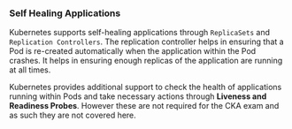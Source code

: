 ### Self Healing Applications

Kubernetes supports self-healing applications through `ReplicaSets` and `Replication Controllers`. The replication controller helps in ensuring that a Pod is re-created automatically when the application within the Pod crashes. It helps in ensuring enough replicas of the application are running at all times.

Kubernetes provides additional support to check the health of applications running within Pods and take necessary actions through **Liveness and Readiness Probes**. However these are not required for the CKA exam and as such they are not covered here.
